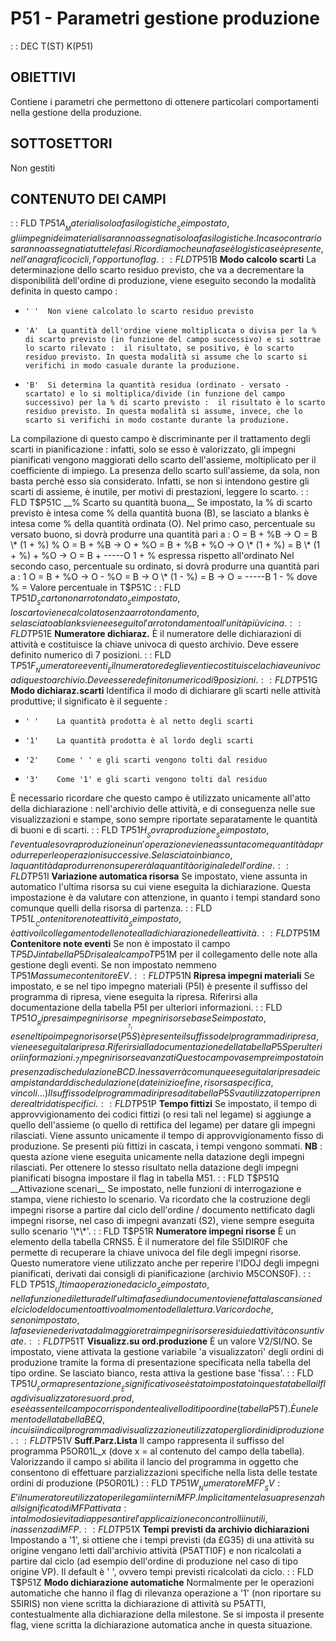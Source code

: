 # P51 - Parametri gestione produzione
 :  : DEC T(ST) K(P51)
## OBIETTIVI
Contiene i parametri che permettono di ottenere particolari comportamenti nella  gestione della produzione.
## SOTTOSETTORI
Non gestiti
## CONTENUTO DEI CAMPI
 :  : FLD T$P51A __Materiali solo a fasi logistiche__
Se impostato, gli impegni dei materiali saranno assegnati solo a fasi logistiche. In caso contrario saranno assegnati a tutte le fasi. Ricordiamo che una fase è logistica se è presente, nell'anagrafico cicli, l'opportuno flag.
 :  : FLD T$P51B __Modo calcolo scarti__
La determinazione dello scarto residuo previsto, che va a decrementare la disponibilità dell'ordine di produzione, viene eseguito secondo la modalità definita in questo campo : 
-     ' '  Non viene calcolato lo scarto residuo previsto
-     'A'  La quantità dell'ordine viene moltiplicata o divisa per la % di scarto previsto (in funzione del campo successivo) e si sottrae lo scarto rilevato :  il risultato, se positivo, è lo scarto residuo previsto. In questa modalità si assume che lo scarto si verifichi in modo casuale durante la produzione.
-     'B'  Si determina la quantità residua (ordinato - versato - scartato) e lo si moltiplica/divide (in funzione del campo successivo) per la % di scarto previsto :  il risultato è lo scarto residuo previsto. In questa modalità si assume, invece, che lo scarto si verifichi in modo costante durante la produzione.
La compilazione di questo campo è discriminante per il trattamento degli scarti in pianificazione :  infatti, solo se esso è valorizzato, gli impegni pianificati vengono maggiorati dello scarto dell'assieme, moltiplicato per il coefficiente di impiego.
La presenza dello scarto sull'assieme, da sola, non basta perchè esso sia considerato. Infatti, se non si intendono gestire gli scarti di assieme, è inutile, per motivi di prestazioni, leggere lo scarto.
 :  : FLD T$P51C __% Scarto su quantità buona__
Se impostato, la % di scarto previsto è intesa come % della quantità buona (B), se lasciato a blanks è intesa come % della quantità ordinata (O).
Nel primo caso, percentuale su versato buono, si dovrà produrre una quantità pari a : 
  O = B + %B  ->  O = B \* (1 + %)
                                                                                        %
  O = B + %B  ->  O + %O = B + %B + %O ->  O \* (1 + %) = B \* (1 + %) + %O ->  O = B + -----O
                                                                                      1 + %
espressa rispetto all'ordinato
Nel secondo caso, percentuale su ordinato, si dovrà produrre una quantità pari a : 
                                                              1
  O = B + %O  ->  O - %O = B   ->  O \* (1 - %) = B  ->  O = -----B
                                                            1 - %
dove % = Valore percentuale in T$P51C
 :  : FLD T$P51D __Scarto non arrotondato__
Se impostato, lo scarto viene calcolato senza arrotondamento, se lasciato a blanks viene eseguito l'arrotondamento all'unità più vicina.
 :  : FLD T$P51E __Numeratore dichiaraz.__
È il numeratore delle dichiarazioni di attività e costituisce la chiave univoca di questo archivio.
Deve essere definito numerico di 7 posizioni.
 :  : FLD T$P51F __Numeratore eventi__
È il numeratore degli eventi e costituisce la chiave univoca di questo archivio.
Deve essere definito numerico di 9 posizioni.
 :  : FLD T$P51G __Modo dichiaraz.scarti__
Identifica il modo di dichiarare gli scarti nelle attività produttive; il significato è il seguente : 
-     ' '    La quantità prodotta è al netto degli scarti
-     '1'    La quantità prodotta è al lordo degli scarti
-     '2'    Come ' ' e gli scarti vengono tolti dal residuo
-     '3'    Come '1' e gli scarti vengono tolti dal residuo
È necessario ricordare che questo campo è utilizzato unicamente all'atto della dichiarazione :  nell'archivio delle attività, e di conseguenza nelle sue visualizzazioni e stampe, sono sempre riportate separatamente le quantità di buoni e di scarti.
 :  : FLD T$P51H __Sovraproduzione__
Se impostato, l'eventuale sovraproduzione in un'operazione viene assunta come quantità da produrre per le operazioni successive. Se lasciato in bianco, la quantità da produrre non supererà la quantità originale dell'ordine.
 :  : FLD T$P51I __Variazione automatica risorsa__
Se impostato, viene assunta in automatico l'ultima risorsa su cui viene eseguita la dichiarazione.
Questa impostazione è da valutare con attenzione, in quanto i tempi standard sono comunque quelli della risorsa di partenza.
 :  : FLD T$P51L __Contenitore note attività__
Se impostato, è attivo il collegamento delle note alla dichiarazione delle attività.
 :  : FLD T$P51M __Contenitore note eventi__
Se non è impostato il campo T$P5DJ in tabella P5D risale al campo T$P51M per il collegamento delle note alla gestione degli eventi. Se non impostato nemmeno T$P51M assume contenitore EV.
 :  : FLD T$P51N __Ripresa impegni materiali__
Se impostato, e se nel tipo impegno materiali (P5I) è presente il suffisso del programma di ripresa, viene eseguita la ripresa. Riferirsi alla documentazione della tabella P5I per ulteriori informazioni.
 :  : FLD T$P51O __Ripresa impegni risorse__
_7_Impegni risorse base
Se impostato, e se nel tipo impegno risorse (P5S) è presente il suffisso del programma di ripresa, viene eseguita la ripresa. Riferirsi alla documentazione della tabella P5S per ulteriori informazioni.
_7_Impegni risorse avanzati
Questo campo va sempre impostato in presenza di schedulazione BCD. In essa verrà comunque eseguita la ripresa dei campi standard di  schedulazione (date inizio e fine, risorsa specifica, vincoli ...)
Il suffisso del programma di ripresa di tabella P5S va utilizzato per riprendere altri dati specifici.
 :  : FLD T$P51P __Tempo fittizi__
Se impostato, il tempo di approvvigionamento dei codici fittizi (o resi tali nel legame) si aggiunge a quello dell'assieme (o quello di rettifica del legame) per datare gli impegni rilasciati.
Viene assunto unicamente il tempo di approvvigionamento fisso di produzione.
Se presenti più fittizi in cascata, i tempi vengono sommati.
**NB** :  questa azione viene eseguita unicamente nella datazione degli impegni rilasciati. Per ottenere lo stesso risultato nella datazione degli impegni pianificati bisogna impostare il flag in tabella M51.
 :  : FLD T$P51Q __Attivazione scenari__
Se impostato, nelle funzioni di interrogazione e stampa, viene richiesto lo scenario.
Va ricordato che la costruzione degli impegni risorse a partire dal ciclo dell'ordine / documento nettificato dagli impegni risorse, nel caso di impegni avanzati (S2), viene sempre eseguita sullo scenario '\*\*'.
 :  : FLD T$P51R __Numeratore impegni risorse__
È un elemento della tabella CRNS5.
È il numeratore del file S5IDIR0F che permette di recuperare la chiave univoca del file degli impegni risorse.
Questo numeratore viene utilizzato anche per reperire l'IDOJ degli impegni pianificati, derivati dai consigli di pianificazione (archivio M5CONS0F).
 :  : FLD T$P51S __Ultima operazione da ciclo__
Se impostato, nella funzione di lettura dell'ultima fase di un documento viene fatta la scansione del ciclo del documento attivo al momento della lettura.
Va ricordo che, se non impostato, la fase viene derivata dal maggiore tra impegni risorse residui ed attività consuntivate.
 :  : FLD T$P51T __Visualizz.su ord.produzione__
È un valore V2/SI/NO. Se impostato, viene attivata la gestione variabile 'a visualizzatori' degli ordini di produzione tramite la forma di presentazione specificata nella tabella del tipo ordine. Se lasciato bianco, resta attiva la gestione base 'fissa'.
 :  : FLD T$P51U __Forma presentazione__
È significativo se è stato impostato in questa tabella il flag di visualizzatore su ord.prod, e se è assente il campo corrispondente a livello di tipo ordine (tabella P5T).
È un elemento della tabella B£Q, in cui si indica il programma di visualizzazione utilizzato per gli ordini di produzione.
 :  : FLD T$P51V __Suff.Parz.Lista__
Il campo rappresenta il suffisso del programma P5OR01L_x  (dove x = al contenuto del campo della tabella).
Valorizzando il campo si abilita il lancio del programma in oggetto che consentono di effettuare parzializzazioni
specifiche nella lista delle testate ordini di produzione (P5OR01L)
 :  : FLD T$P51W __Numeratore MFP__
SV :  E' il numeratore utilizzato per i legami interni MFP.
Implicitamente la sua presenza ha il significato di MFP attivata :  in tal modo si evita di appesantire l'applicaizione con controlli inutili, in assenza di MFP.
 :  : FLD T$P51X __Tempi previsti da archivio dichiarazioni__
Impostando a '1', si ottiene che i tempi previsti (da £G35) di una attività su origine vengano letti dall'archivio attività (P5ATTI0F) e non ricalcolati a partire dal ciclo (ad esempio dell'ordine di produzione nel caso di tipo origine VP).
Il default è ' ', ovvero tempi previsti ricalcolati da ciclo.
 :  : FLD T$P51Z __Modo dichiarazione automatiche__
Normalmente per le operazioni automatiche che hanno il flag di rilevanza operazione a '1' (non riportare su S5IRIS) non viene scritta la dichiarazione di attività su P5ATTI, contestualmente alla dichiarazione della milestone.
Se si imposta il presente flag, viene scritta la dichiarazione automatica anche in questa situazione.
